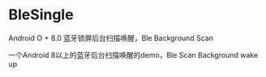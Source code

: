 # BleSingle
Android O + 8.0 蓝牙锁屏后台扫描唤醒，Ble Background Scan

一个Android 8以上的蓝牙后台扫描唤醒的demo，Ble Scan Background wake up
